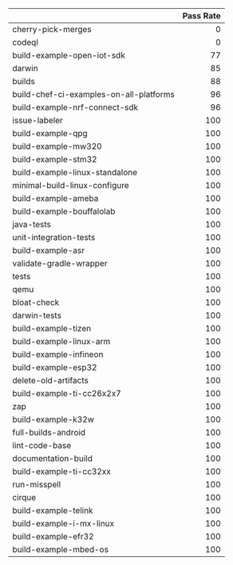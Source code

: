 |                                         |   Pass Rate |
|:----------------------------------------|------------:|
| cherry-pick-merges                      |           0 |
| codeql                                  |           0 |
| build-example-open-iot-sdk              |          77 |
| darwin                                  |          85 |
| builds                                  |          88 |
| build-chef-ci-examples-on-all-platforms |          96 |
| build-example-nrf-connect-sdk           |          96 |
| issue-labeler                           |         100 |
| build-example-qpg                       |         100 |
| build-example-mw320                     |         100 |
| build-example-stm32                     |         100 |
| build-example-linux-standalone          |         100 |
| minimal-build-linux-configure           |         100 |
| build-example-ameba                     |         100 |
| build-example-bouffalolab               |         100 |
| java-tests                              |         100 |
| unit-integration-tests                  |         100 |
| build-example-asr                       |         100 |
| validate-gradle-wrapper                 |         100 |
| tests                                   |         100 |
| qemu                                    |         100 |
| bloat-check                             |         100 |
| darwin-tests                            |         100 |
| build-example-tizen                     |         100 |
| build-example-linux-arm                 |         100 |
| build-example-infineon                  |         100 |
| build-example-esp32                     |         100 |
| delete-old-artifacts                    |         100 |
| build-example-ti-cc26x2x7               |         100 |
| zap                                     |         100 |
| build-example-k32w                      |         100 |
| full-builds-android                     |         100 |
| lint-code-base                          |         100 |
| documentation-build                     |         100 |
| build-example-ti-cc32xx                 |         100 |
| run-misspell                            |         100 |
| cirque                                  |         100 |
| build-example-telink                    |         100 |
| build-example-i-mx-linux                |         100 |
| build-example-efr32                     |         100 |
| build-example-mbed-os                   |         100 |